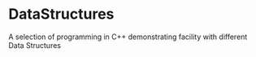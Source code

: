 # DataStructures
A selection of programming in C++ demonstrating facility with different Data Structures
